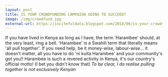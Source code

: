 ```yaml
---
layout: post
title: IS YOUR CROWDFUNDING CAMPAIGN GOING TO SUCCEED?
image: /img/crowdfund.jpg
external-url: https://incitefuldata.blogspot.com/2018/06/is-your-crowdfunding-campaign-going-to.html
---
```


If you have lived in Kenya as long as I have, the term 'Harambee' should, at the very least, ring a bell. 'Harambee' is a Swahili term that literally means 'all pull together'. If you need help, be it money-wise, labour-wise… it doesn't matter, all you have to do 'ni kuita Harambee' and your community's got you!! Harambee is such a revered activity in Kenya, it's our country's official motto! (I bet you didn't know that) *To be clear, I do realise pulling together is not exclusively Kenyan*